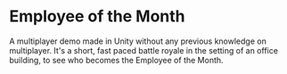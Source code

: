 # Employee of the Month

A multiplayer demo made in Unity without any previous knowledge on multiplayer. It's a short, fast paced battle royale in the setting of an office building, to see who becomes the Employee of the Month.
